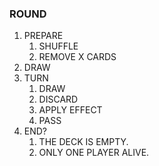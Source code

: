 ### ROUND

1. PREPARE
   1. SHUFFLE
   2. REMOVE X CARDS
2. DRAW
3. TURN
   1. DRAW
   2. DISCARD
   3. APPLY EFFECT
   4. PASS
4. END?
   1. THE DECK IS EMPTY.
   2. ONLY ONE PLAYER ALIVE.